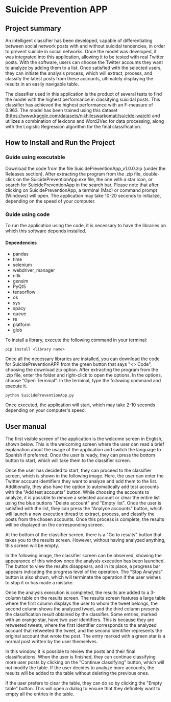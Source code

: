 # Suicide Prevention APP
## Project summary 
An intelligent classifier has been developed, capable of differentiating between social network posts with and without suicidal tendencies, in order to prevent suicide in social networks. 
Once the model was developed, it was integrated into this application, allowing it to be tested with real Twitter posts. 
With the software, users can choose the Twitter accounts they want to analyze by adding them to a list. Once satisfied with the selected users, they can initiate the analysis process, which will extract, process, and classify the latest posts from these accounts, ultimately displaying the results in an easily navigable table.

The classifier used in this application is the product of several tests to find the model with the highest performance in classifying suicidal posts. 
This classifier has achieved the highest performance with an F-measure of 0.963. The model has been trained using this dataset (https://www.kaggle.com/datasets/nikhileswarkomati/suicide-watch) and utilizes a combination of lexicons and Word2Vec for data processing, along with the Logistic Regression algorithm for the final classification.

## How to Install and Run the Project
### Guide using executable
Download the code from the file SuicidePreventionApp_v1.0.0.zip (under the Releases section). After extracting the program from the .zip file, double-click on the SuicidePreventionApp.exe file, the one with a star icon, or search for SuicidePreventionApp in the search bar. Please note that after clicking on SuicidePreventionApp, a terminal (Mac) or command prompt (Windows) will open. The application may take 10-20 seconds to initialize, depending on the speed of your computer.
### Guide using code
To run the application using the code, it is necessary to have the libraries on which this software depends installed.
#### Dependencies
- pandas
- time
- selenium
- webdriver_manager
- nltk
- gensim
- PyQt5
- tensorflow
- os
- sys
- spacy
- queue
- re
- platform
- glob

To install a library, execute the following command in your terminal:
```
pip install <library name>
```
Once all the necessary libraries are installed, you can download the code for SuicidePreventionAPP from the green button that says "<> Code", choosing the download zip option. After extracting the program from the .zip file, enter the folder and right-click to open the options. In the options, choose "Open Terminal". In the terminal, type the following command and execute it. 
```
python SuicidePreventionApp.py
```
Once executed, the application will start, which may take 2-10 seconds depending on your computer's speed.

## User manual
The first visible screen of the application is the welcome screen in English, shown below. This is the welcoming screen where the user can read a brief explanation about the usage of the application and switch the language to Spanish if preferred. Once the user is ready, they can press the bottom button to start, which will take them to the classifier screen.


Once the user has decided to start, they can proceed to the classifier screen, which is shown in the following image. Here, the user can enter the Twitter account identifiers they want to analyze and add them to the list. Additionally, they also have the option to automatically add test accounts with the "Add test accounts" button. While choosing the accounts to analyze, it is possible to remove a selected account or clear the entire list using the blue buttons "Delete account" and "Empty list". Once the user is satisfied with the list, they can press the "Analyce accounts" button, which will launch a new execution thread to extract, process, and classify the posts from the chosen accounts. Once this process is complete, the results will be displayed on the corresponding screen.

At the bottom of the classifier screen, there is a "Go to results" button that takes you to the results screen. However, without having analyzed anything, this screen will be empty.


In the following image, the classifier screen can be observed, showing the appearance of this window once the analysis execution has been launched. The button to view the results disappears, and in its place, a progress bar appears indicating the progress level of the operation. The "Stop Analysis" button is also shown, which will terminate the operation if the user wishes to stop it or has made a mistake.


Once the analysis execution is completed, the results are added to a 3-column table on the results screen. The results screen features a large table where the first column displays the user to whom the tweet belongs, the second column shows the analyzed tweet, and the third column presents the classification result obtained by the classifier. Some entries, marked with an orange star, have two user identifiers. This is because they are retweeted tweets, where the first identifier corresponds to the analyzed account that retweeted the tweet, and the second identifier represents the original account that wrote the post. The entry marked with a green star is a normal post written by the user themselves.

In this window, it is possible to review the posts and their final classifications. When the user is finished, they can continue classifying more user posts by clicking on the "Continue classifying" button, which will not modify the table. If the user decides to analyze more accounts, the results will be added to the table without deleting the previous ones.


If the user prefers to clear the table, they can do so by clicking the "Empty table" button. This will open a dialog to ensure that they definitely want to empty all the entries in the table.

